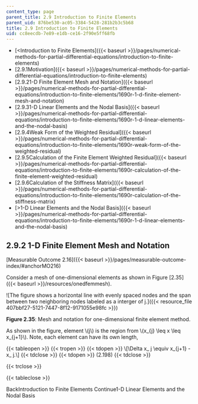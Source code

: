 ```yaml
---
content_type: page
parent_title: 2.9 Introduction to Finite Elements
parent_uid: 876be530-ac05-3384-5428-281b2b3c5b68
title: 2.9 Introduction to Finite Elements
uid: cc8eecdb-7e89-e1db-ce16-2f90e5ff68fb
---
```


*   [<Introduction to Finite Elements]({{< baseurl >}}/pages/numerical-methods-for-partial-differential-equations/introduction-to-finite-elements)
*   [2.9.1Motivation]({{< baseurl >}}/pages/numerical-methods-for-partial-differential-equations/introduction-to-finite-elements)
*   [2.9.21-D Finite Element Mesh and Notation]({{< baseurl >}}/pages/numerical-methods-for-partial-differential-equations/introduction-to-finite-elements/1690r-1-d-finite-element-mesh-and-notation)
*   [2.9.31-D Linear Elements and the Nodal Basis]({{< baseurl >}}/pages/numerical-methods-for-partial-differential-equations/introduction-to-finite-elements/1690r-1-d-linear-elements-and-the-nodal-basis)
*   [2.9.4Weak Form of the Weighted Residual]({{< baseurl >}}/pages/numerical-methods-for-partial-differential-equations/introduction-to-finite-elements/1690r-weak-form-of-the-weighted-residual)
*   [2.9.5Calculation of the Finite Element Weighted Residual]({{< baseurl >}}/pages/numerical-methods-for-partial-differential-equations/introduction-to-finite-elements/1690r-calculation-of-the-finite-element-weighted-residual)
*   [2.9.6Calculation of the Stiffness Matrix]({{< baseurl >}}/pages/numerical-methods-for-partial-differential-equations/introduction-to-finite-elements/1690r-calculation-of-the-stiffness-matrix)
*   [\>1-D Linear Elements and the Nodal Basis]({{< baseurl >}}/pages/numerical-methods-for-partial-differential-equations/introduction-to-finite-elements/1690r-1-d-linear-elements-and-the-nodal-basis)

2.9.2 1-D Finite Element Mesh and Notation
------------------------------------------

[Measurable Outcome 2.16]({{< baseurl >}}/pages/measurable-outcome-index/#anchorMO216)

Consider a mesh of one-dimensional elements as shown in Figure [2.35]({{< baseurl >}}/resources/onedfemmesh).

![The figure shows a horizontal line with evenly spaced nodes and the span between two neighboring nodes labeled as a interger of j.]({{< resource_file 407bbf27-5121-7447-8f12-9171055e98fc >}})

**Figure 2.35**: Mesh and notation for one-dimensional finite element method.

As shown in the figure, element \\(j\\) is the region from \\(x\_{j} \\leq x \\leq x\_{j+1}\\). Note, each element can have its own length,

{{< tableopen >}}
{{< tropen >}}
{{< tdopen >}}
\\\[\\Delta x\_ j \\equiv x\_{j+1} - x\_ j.\\\]
{{< tdclose >}}
{{< tdopen >}}
(2.198)
{{< tdclose >}}

{{< trclose >}}

{{< tableclose >}}

BackIntroduction to Finite Elements Continue1-D Linear Elements and the Nodal Basis